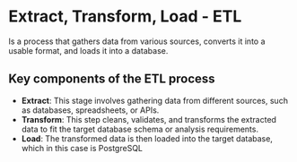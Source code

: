 # Extract, Transform, Load - ETL
Is a process that gathers data from various sources, converts it into a usable format, and loads it into a database.
## Key components of the ETL process
- **Extract**: This stage involves gathering data from different sources, such as databases, spreadsheets, or APIs.
- **Transform**: This step cleans, validates, and transforms the extracted data to fit the target database schema or analysis requirements.
- **Load**: The transformed data is then loaded into the target database, which in this case is PostgreSQL